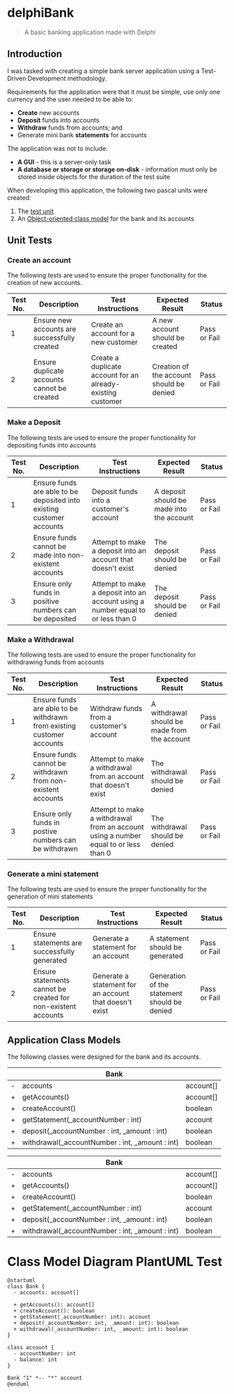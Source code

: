 # delphiBank

> A basic banking application made with Delphi

## Introduction

I was tasked with creating a simple bank server application using a Test-Driven Development methodology.

Requirements for the application were that it must be simple, use only one currency and the user needed to be able to:

* **Create** new accounts
* **Deposit** funds into accounts
* **Withdraw** funds from accounts; and
* Generate mini bank **statements** for accounts

The application was not to include:

* **A GUI** - this is a server-only task
* **A database or storage or storage on-disk** - information must only be stored inside objects for the duration of the test suite

When developing this application, the following two pascal units were created:

1. The [test unit](#unit-tests)
2. An [Object-oriented class model](#application-class-models) for the bank and its accounts

## Unit Tests

### Create an account

The following tests are used to ensure the proper functionality for the creation of new accounts.

|Test No.|Description|Test Instructions|Expected Result|Status|
|---|---|---|---|---|
|1|Ensure new accounts are successfully created|Create an account for a new customer|A new account should be created|Pass or Fail|
|2|Ensure duplicate accounts cannot be created|Create a duplicate account for an already-existing customer|Creation of the account should be denied|Pass or Fail|

### Make a Deposit

The following tests are used to ensure the proper functionality for depositing funds into accounts

|Test No.|Description|Test Instructions|Expected Result|Status|
|---|---|---|---|---|
|1|Ensure funds are able to be deposited into existing customer accounts|Deposit funds into a customer's account|A deposit should be made into the account|Pass or Fail|
|2|Ensure funds cannot be made into non-existent accounts|Attempt to make a deposit into an account that doesn't exist|The deposit should be denied|Pass or Fail|
|3|Ensure only funds in positive numbers can be deposited|Attempt to make a deposit into an account using a number equal to or less than 0|The deposit should be denied|Pass or Fail|

### Make a Withdrawal

The following tests are used to ensure the proper functionality for withdrawing funds from accounts

|Test No.|Description|Test Instructions|Expected Result|Status|
|---|---|---|---|---|
|1|Ensure funds are able to be withdrawn from existing customer accounts|Withdraw funds from a customer's account|A withdrawal should be made from the account|Pass or Fail|
|2|Ensure funds cannot be withdrawn from non-existent accounts|Attempt to make a withdrawal from an account that doesn't exist|The withdrawal should be denied|Pass or Fail|
|3|Ensure only funds in postive numbers can be withdrawn|Attempt to make a withdrawal from an account using a number equal to or less than 0|The withdrawal should be denied|Pass or Fail|

### Generate a mini statement

The following tests are used to ensure the proper functionality for the generation of mini statements

|Test No.|Description|Test Instructions|Expected Result|Status|
|---|---|---|---|---|
|1|Ensure statements are successfully generated|Generate a statement for an account|A statement should be generated|Pass or Fail|
|2|Ensure statements cannot be created for non-existent accounts|Generate a statement for an account that doesn't exist|Generation of the statement should be denied|Pass or Fail|

## Application Class Models

The following classes were designed for the bank and its accounts.

<table class="table-class-diagram">
    <thead>
        <tr>
            <th colspan="3">Bank</th>
        </tr>
    </thead>
    <tbody>
        <tr>
            <td class="tg-o5vb">-</td>
            <td class="tg-o5vb">accounts</td>
            <td class="tg-o5vb">account[]</td>
        </tr>
        <tr>
            <td class="tg-73oq">+</td>
            <td class="tg-73oq">getAccounts()</td>
            <td class="tg-73oq">account[]</td>
        </tr>
        <tr>
            <td class="tg-73oq">+</td>
            <td class="tg-73oq">createAccount()</td>
            <td class="tg-73oq">boolean</td>
        </tr>
        <tr>
            <td class="tg-73oq">+</td>
            <td class="tg-73oq">getStatement(_accountNumber : int)</td>
            <td class="tg-73oq">account</td>
        </tr>
        <tr>
            <td class="tg-73oq">+</td>
            <td class="tg-73oq">deposit(_accountNumber : int, _amount : int)</td>
            <td class="tg-73oq">boolean</td>
        </tr>
        <tr>
            <td class="tg-73oq">+</td>
            <td class="tg-73oq">withdrawal(_accountNumber : int, _amount : int)</td>
            <td class="tg-73oq">boolean</td>
        </tr>
    </tbody>
</table>

<table class="table-class-diagram">
    <thead>
        <tr>
            <th colspan="3">Bank</th>
        </tr>
    </thead>
    <tbody>
        <tr>
            <td class="tg-o5vb">-</td>
            <td class="tg-o5vb">accounts</td>
            <td class="tg-o5vb">account[]</td>
        </tr>
        <tr>
            <td class="tg-73oq">+</td>
            <td class="tg-73oq">getAccounts()</td>
            <td class="tg-73oq">account[]</td>
        </tr>
        <tr>
            <td class="tg-73oq">+</td>
            <td class="tg-73oq">createAccount()</td>
            <td class="tg-73oq">boolean</td>
        </tr>
        <tr>
            <td class="tg-73oq">+</td>
            <td class="tg-73oq">getStatement(_accountNumber : int)</td>
            <td class="tg-73oq">account</td>
        </tr>
        <tr>
            <td class="tg-73oq">+</td>
            <td class="tg-73oq">deposit(_accountNumber : int, _amount : int)</td>
            <td class="tg-73oq">boolean</td>
        </tr>
        <tr>
            <td class="tg-73oq">+</td>
            <td class="tg-73oq">withdrawal(_accountNumber : int, _amount : int)</td>
            <td class="tg-73oq">boolean</td>
        </tr>
    </tbody>
</table>

# Class Model Diagram PlantUML Test
```plantuml
@startuml
class Bank {
  - accounts: account[]

  + getAccounts(): account[]
  + createAccount(): boolean
  + getStatement(_accountNumber: int): account
  + deposit(_accountNumber: int, _amount: int): boolean
  + withdrawal(_accountNumber: int, _amount: int): boolean
}

class account {
  - accountNumber: int
  - balance: int
}

Bank "1" *-- "*" account
@enduml

